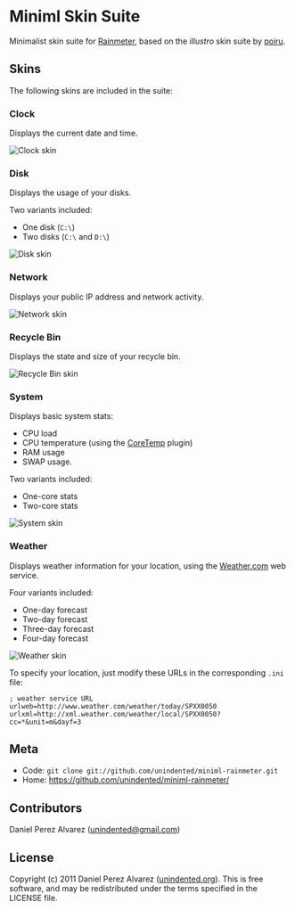 # Miniml Skin Suite

Minimalist skin suite for [Rainmeter][rainmeter], based on the *illustro* skin suite by [poiru][poiru].

[rainmeter]: http://www.rainmeter.net/ "Rainmeter"
[poiru]: http://poiru.deviantart.com/ "poiru on deviantART"

## Skins

The following skins are included in the suite:

### Clock

Displays the current date and time.

![Clock skin](http://unindented.github.com/miniml-rainmeter/images/Clock.png)

### Disk

Displays the usage of your disks.

Two variants included:

* One disk (`C:\`)
* Two disks (`C:\` and `D:\`)

![Disk skin](http://unindented.github.com/miniml-rainmeter/images/Disk.png)

### Network

Displays your public IP address and network activity.

![Network skin](http://unindented.github.com/miniml-rainmeter/images/Network.png)

### Recycle Bin

Displays the state and size of your recycle bin.

![Recycle Bin skin](http://unindented.github.com/miniml-rainmeter/images/RecycleBin.png)

### System

Displays basic system stats:

* CPU load
* CPU temperature (using the [CoreTemp][coretemp] plugin)
* RAM usage
* SWAP usage.

Two variants included:

* One-core stats
* Two-core stats

![System skin](http://unindented.github.com/miniml-rainmeter/images/System.png)

### Weather

Displays weather information for your location, using the [Weather.com][weathercom] web service.

Four variants included:

* One-day forecast
* Two-day forecast
* Three-day forecast
* Four-day forecast

![Weather skin](http://unindented.github.com/miniml-rainmeter/images/Weather.png)

To specify your location, just modify these URLs in the corresponding `.ini` file:

    ; weather service URL
    urlweb=http://www.weather.com/weather/today/SPXX0050
    urlxml=http://xml.weather.com/weather/local/SPXX0050?cc=*&unit=m&dayf=3

[coretemp]: http://www.alcpu.com/CoreTemp/ "CoreTemp"
[weathercom]: http://www.weather.com/ "Weather.com"

## Meta

* Code: `git clone git://github.com/unindented/miniml-rainmeter.git`
* Home: <https://github.com/unindented/miniml-rainmeter/>

## Contributors

Daniel Perez Alvarez ([unindented@gmail.com](mailto:unindented@gmail.com))

## License

Copyright (c) 2011 Daniel Perez Alvarez ([unindented.org](https://unindented.org/)). This is free software, and may be redistributed under the terms specified in the LICENSE file.
